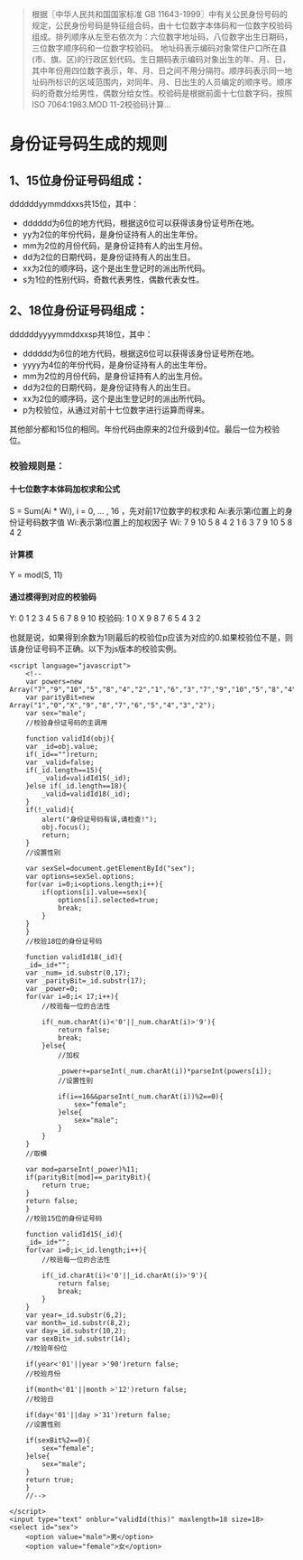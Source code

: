 [TITLE]:身份证号码生成规则[TAGS]:其它> 根据〖中华人民共和国国家标准 GB 11643-1999〗中有关公民身份号码的规定，公民身份号码是特征组合码，由十七位数字本体码和一位数字校验码组成。排列顺序从左至右依次为：六位数字地址码，八位数字出生日期码，三位数字顺序码和一位数字校验码。 地址码表示编码对象常住户口所在县(市、旗、区)的行政区划代码。生日期码表示编码对象出生的年、月、日，其中年份用四位数字表示，年、月、日之间不用分隔符。顺序码表示同一地址码所标识的区域范围内，对同年、月、日出生的人员编定的顺序号。顺序码的奇数分给男性，偶数分给女性。校验码是根据前面十七位数字码，按照ISO 7064:1983.MOD 11-2校验码计算...  # 身份证号码生成的规则## 1、15位身份证号码组成：ddddddyymmddxxs共15位，其中：- dddddd为6位的地方代码，根据这6位可以获得该身份证号所在地。- yy为2位的年份代码，是身份证持有人的出生年份。- mm为2位的月份代码，是身份证持有人的出生月份。- dd为2位的日期代码，是身份证持有人的出生日。- xx为2位的顺序码，这个是出生登记时的派出所代码。- s为1位的性别代码，奇数代表男性，偶数代表女性。## 2、18位身份证号码组成：ddddddyyyymmddxxsp共18位，其中：- dddddd为6位的地方代码，根据这6位可以获得该身份证号所在地。- yyyy为4位的年份代码，是身份证持有人的出生年份。- mm为2位的月份代码，是身份证持有人的出生月份。- dd为2位的日期代码，是身份证持有人的出生日。- xx为2位的顺序码，这个是出生登记时的派出所代码。- p为校验位，从通过对前十七位数字进行运算而得来。其他部分都和15位的相同。年份代码由原来的2位升级到4位。最后一位为校验位。### 校验规则是：#### 十七位数字本体码加权求和公式S = Sum(Ai * Wi), i = 0, ... , 16 ，先对前17位数字的权求和 Ai:表示第i位置上的身份证号码数字值 Wi:表示第i位置上的加权因子 Wi: 7 9 10 5 8 4 2 1 6 3 7 9 10 5 8 4 2 #### 计算模Y = mod(S, 11) #### 通过模得到对应的校验码Y: 0 1 2 3 4 5 6 7 8 9 10 校验码: 1 0 X 9 8 7 6 5 4 3 2也就是说，如果得到余数为1则最后的校验位p应该为对应的0.如果校验位不是，则该身份证号码不正确。以下为js版本的校验实例。	<script language="javascript">	    <!--	    var powers=new Array("7","9","10","5","8","4","2","1","6","3","7","9","10","5","8","4","2");	    var parityBit=new Array("1","0","X","9","8","7","6","5","4","3","2");	    var sex="male";	    //校验身份证号码的主调用	    function validId(obj){		var _id=obj.value;		if(_id=="")return;		var _valid=false;		if(_id.length==15){		    _valid=validId15(_id);		}else if(_id.length==18){		    _valid=validId18(_id);		}		if(!_valid){		    alert("身份证号码有误,请检查!");		    obj.focus();		    return;		}		//设置性别		var sexSel=document.getElementById("sex");		var options=sexSel.options;		for(var i=0;i<options.length;i++){		    if(options[i].value==sex){		        options[i].selected=true;		        break;		    }		}	    }	    //校验18位的身份证号码	    function validId18(_id){		_id=_id+"";		var _num=_id.substr(0,17);		var _parityBit=_id.substr(17);		var _power=0;		for(var i=0;i< 17;i++){		    //校验每一位的合法性		    if(_num.charAt(i)<'0'||_num.charAt(i)>'9'){		        return false;		        break;		    }else{		        //加权		        _power+=parseInt(_num.charAt(i))*parseInt(powers[i]);		        //设置性别		        if(i==16&&parseInt(_num.charAt(i))%2==0){		            sex="female";		        }else{		            sex="male";		        }		    }		}		//取模		var mod=parseInt(_power)%11;		if(parityBit[mod]==_parityBit){		    return true;		}		return false;	    }	    //校验15位的身份证号码	    function validId15(_id){		_id=_id+"";		for(var i=0;i<_id.length;i++){		    //校验每一位的合法性		    if(_id.charAt(i)<'0'||_id.charAt(i)>'9'){		        return false;		        break;		    }		}		var year=_id.substr(6,2);		var month=_id.substr(8,2);		var day=_id.substr(10,2);		var sexBit=_id.substr(14);		//校验年份位		if(year<'01'||year >'90')return false;		//校验月份		if(month<'01'||month >'12')return false;		//校验日		if(day<'01'||day >'31')return false;		//设置性别		if(sexBit%2==0){		    sex="female";		}else{		    sex="male";		}		return true;	    }	    //-->	</script>	<input type="text" onblur="validId(this)" maxlength=18 size=18>	<select id="sex">	    <option value="male">男</option>	    <option value="female">女</option>